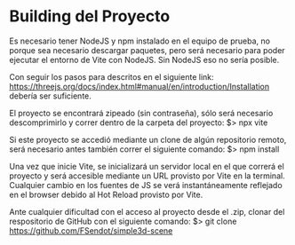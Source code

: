 # Building del Proyecto

Es necesario tener NodeJS y npm instalado en el equipo de prueba, no porque sea necesario descargar paquetes, pero será necesario para poder ejecutar el entorno de Vite con NodeJS. Sin NodeJS eso no sería posible.

Con seguir los pasos para descritos en el siguiente link: https://threejs.org/docs/index.html#manual/en/introduction/Installation debería ser suficiente.

El proyecto se encontrará zipeado (sin contraseña), sólo será necesario descomprimirlo y correr dentro de la carpeta del proyecto:
$>  npx vite

Si este proyecto se accedió mediante un clone de algún repositorio remoto, será necesario antes también correr el siguiente comando:
$> npm install

Una vez que inicie Vite, se inicializará un servidor local en el que correrá el proyecto y será accesible mediante un URL provisto por Vite en la terminal.
Cualquier cambio en los fuentes de JS se verá instantáneamente reflejado en el browser debido al Hot Reload provisto por Vite.

Ante cualquier dificultad con el acceso al proyecto desde el .zip, clonar del respositorio de GitHub con el siguiente comando:
$> git clone https://github.com/FSendot/simple3d-scene
